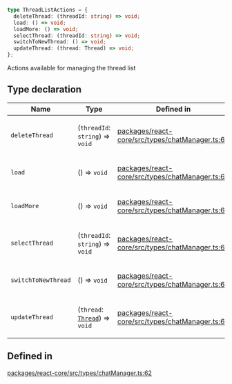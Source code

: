 ```ts
type ThreadListActions = {
  deleteThread: (threadId: string) => void;
  load: () => void;
  loadMore: () => void;
  selectThread: (threadId: string) => void;
  switchToNewThread: () => void;
  updateThread: (thread: Thread) => void;
};
```

Actions available for managing the thread list

## Type declaration

<table>
<thead>
<tr>
<th>Name</th>
<th>Type</th>
<th>Defined in</th>
</tr>
</thead>
<tbody>
<tr>
<td>

`deleteThread`

</td>
<td>

(`threadId`: `string`) => `void`

</td>
<td>

[packages/react-core/src/types/chatManager.ts:69](https://github.com/thesysdev/crayonai/blob/868f459d859250eef3283635b1127c3c68c35546/js/packages/react-core/src/types/chatManager.ts#L69)

</td>
</tr>
<tr>
<td>

`load`

</td>
<td>

() => `void`

</td>
<td>

[packages/react-core/src/types/chatManager.ts:63](https://github.com/thesysdev/crayonai/blob/868f459d859250eef3283635b1127c3c68c35546/js/packages/react-core/src/types/chatManager.ts#L63)

</td>
</tr>
<tr>
<td>

`loadMore`

</td>
<td>

() => `void`

</td>
<td>

[packages/react-core/src/types/chatManager.ts:65](https://github.com/thesysdev/crayonai/blob/868f459d859250eef3283635b1127c3c68c35546/js/packages/react-core/src/types/chatManager.ts#L65)

</td>
</tr>
<tr>
<td>

`selectThread`

</td>
<td>

(`threadId`: `string`) => `void`

</td>
<td>

[packages/react-core/src/types/chatManager.ts:67](https://github.com/thesysdev/crayonai/blob/868f459d859250eef3283635b1127c3c68c35546/js/packages/react-core/src/types/chatManager.ts#L67)

</td>
</tr>
<tr>
<td>

`switchToNewThread`

</td>
<td>

() => `void`

</td>
<td>

[packages/react-core/src/types/chatManager.ts:66](https://github.com/thesysdev/crayonai/blob/868f459d859250eef3283635b1127c3c68c35546/js/packages/react-core/src/types/chatManager.ts#L66)

</td>
</tr>
<tr>
<td>

`updateThread`

</td>
<td>

(`thread`: [`Thread`](Thread.md)) => `void`

</td>
<td>

[packages/react-core/src/types/chatManager.ts:68](https://github.com/thesysdev/crayonai/blob/868f459d859250eef3283635b1127c3c68c35546/js/packages/react-core/src/types/chatManager.ts#L68)

</td>
</tr>
</tbody>
</table>

## Defined in

[packages/react-core/src/types/chatManager.ts:62](https://github.com/thesysdev/crayonai/blob/868f459d859250eef3283635b1127c3c68c35546/js/packages/react-core/src/types/chatManager.ts#L62)

